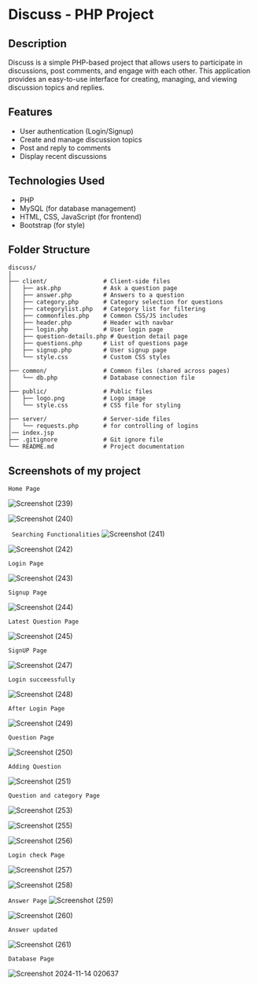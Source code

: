 # Discuss - PHP Project 

## Description
Discuss is a simple PHP-based project that allows users to participate in discussions, post comments, and engage with each other. This application provides an easy-to-use interface for creating, managing, and viewing discussion topics and replies.

## Features
- User authentication (Login/Signup)
- Create and manage discussion topics
- Post and reply to comments
- Display recent discussions

## Technologies Used
- PHP
- MySQL (for database management)
- HTML, CSS, JavaScript (for frontend)
- Bootstrap (for style)

## Folder Structure
```
discuss/
│
├── client/                # Client-side files
│   ├── ask.php            # Ask a question page
│   ├── answer.php         # Answers to a question
│   ├── category.php       # Category selection for questions
│   ├── categorylist.php   # Category list for filtering
│   ├── commonfiles.php    # Common CSS/JS includes
│   ├── header.php         # Header with navbar
│   ├── login.php          # User login page
│   ├── question-details.php # Question detail page
│   ├── questions.php      # List of questions page
│   ├── signup.php         # User signup page
│   └── style.css          # Custom CSS styles
│
├── common/                # Common files (shared across pages)
│   └── db.php             # Database connection file
│
├── public/                # Public files
│   ├── logo.png           # Logo image
│   └── style.css          # CSS file for styling
│
├── server/                # Server-side files
│   └── requests.php       # for controlling of logins
│── index.jsp
├── .gitignore             # Git ignore file
└── README.md              # Project documentation

```

## Screenshots of my project
``` Home Page ```

![Screenshot (239)](https://github.com/user-attachments/assets/f167a2f3-bcf2-4a84-aab4-23abcb4f7792)



![Screenshot (240)](https://github.com/user-attachments/assets/2d5033dd-4a68-4413-af28-99cdb9d4df97)


```  Searching Functionalities ```
![Screenshot (241)](https://github.com/user-attachments/assets/7e1e4990-d8a3-4a76-9c94-61c79b2f4c35)



![Screenshot (242)](https://github.com/user-attachments/assets/cd64bdab-f5f0-4795-b466-ae3f100332bf)



``` Login Page ```

![Screenshot (243)](https://github.com/user-attachments/assets/895b412c-10a7-43ec-bf59-ef5e11e76aa7)

``` Signup Page ```


![Screenshot (244)](https://github.com/user-attachments/assets/2985497c-df83-4a5e-ad21-ecc4163ba5e3)


``` Latest Question Page ```


![Screenshot (245)](https://github.com/user-attachments/assets/abe0fda4-bd3b-4988-af4b-fff804619815)


``` SignUP Page ```


![Screenshot (247)](https://github.com/user-attachments/assets/6f2ee998-ec9b-43d7-9b3b-4d7f37de1124)


``` Login succeessfully ```


![Screenshot (248)](https://github.com/user-attachments/assets/a3d20558-5493-470a-a31c-a06fd08df27f)


``` After Login Page ```


![Screenshot (249)](https://github.com/user-attachments/assets/4c2c7367-fa32-4d69-bd5c-95abe30476d0)


``` Question Page ```


![Screenshot (250)](https://github.com/user-attachments/assets/85b94fee-30c6-4080-8186-d6bfd6bfc217)

``` Adding Question ```


![Screenshot (251)](https://github.com/user-attachments/assets/1fb48a58-5101-4b5d-a2e2-313a9d751f4e)

``` Question and category Page ```

![Screenshot (253)](https://github.com/user-attachments/assets/0e30cd9c-4ee1-4383-a9f4-2a66cefc89d2)


![Screenshot (255)](https://github.com/user-attachments/assets/ee501c68-cb15-4db4-90e4-8c2b42558daf)



![Screenshot (256)](https://github.com/user-attachments/assets/74a44118-b7f5-4466-9841-8b53726eb4dc)



``` Login check Page ```

![Screenshot (257)](https://github.com/user-attachments/assets/1f40e736-dc0d-4a04-992d-39297212ce5b)


![Screenshot (258)](https://github.com/user-attachments/assets/65f21e3e-5bc2-4480-800c-242cc1936662)



``` Answer Page ```
![Screenshot (259)](https://github.com/user-attachments/assets/a33edac4-010f-4e88-af17-d33d7fea04b6)

![Screenshot (260)](https://github.com/user-attachments/assets/1699bc9d-25d4-4e14-a043-525442973d05)



```Answer updated ```

![Screenshot (261)](https://github.com/user-attachments/assets/6495b062-ded6-4d46-bd5b-5f58bc2c19c0)


``` Database Page ```

![Screenshot 2024-11-14 020637](https://github.com/user-attachments/assets/719f8be7-5263-49a3-8f09-07cd3b96f480)
